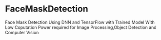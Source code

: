 # FaceMaskDetection
Face Mask Detection Using DNN and TensorFlow with Trained Model With Low Coputation Power required for Image Processing,Object Detection and Computer Vision
